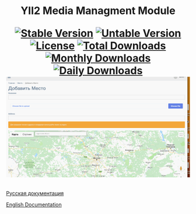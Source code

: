 <h1 align="center"> 
 YII2 Media Managment Module 
 
 [![Stable Version](https://poser.pugx.org/pantera-digital/yii2-media/v/stable)](https://packagist.org/packages/pantera-digital/yii2-media)
[![Untable Version](https://poser.pugx.org/pantera-digital/yii2-media/v/unstable)](https://packagist.org/packages/pantera-digital/yii2-media)
[![License](https://poser.pugx.org/pantera-digital/yii2-media/license)](https://packagist.org/packages/pantera-digital/yii2-media)
[![Total Downloads](https://poser.pugx.org/pantera-digital/yii2-media/downloads)](https://packagist.org/packages/pantera-digital/yii2-media)
[![Monthly Downloads](https://poser.pugx.org/pantera-digital/yii2-media/d/monthly)](https://packagist.org/packages/pantera-digital/yii2-media)
[![Daily Downloads](https://poser.pugx.org/pantera-digital/yii2-media/d/daily)](https://packagist.org/packages/pantera-digital/yii2-media)
![](upload.gif)
 
</h1>

[Русская документация](README_RU.md)
 
[English Documentation](README_EN.md)
